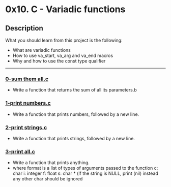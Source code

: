 # 0x10. C - Variadic functions

## Description
What you should learn from this project is the following:

* What are variadic functions
* How to use va_start, va_arg and va_end macros
* Why and how to use the const type qualifier
---

### [0-sum them all.c](./0-sum_them_all.c)
* Write a function that returns the sum of all its parameters.b

### [1-print numbers.c](./1-print_numbers.c)
* Write a function that prints numbers, followed by a new line.

### [2-print strings.c](./2-print_strings.c)
* Write a function that prints strings, followed by a new line.

### [3-print all.c](./3-print_all.c)
* Write a function that prints anything.
* where format is a list of types of arguments passed to the function
c: char
i: integer
f: float
s: char * (if the string is NULL, print (nil) instead
any other char should be ignored
